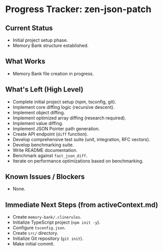 # Progress Tracker: zen-json-patch

## Current Status
- Initial project setup phase.
- Memory Bank structure established.

## What Works
- Memory Bank file creation in progress.

## What's Left (High Level)
- Complete initial project setup (npm, tsconfig, git).
- Implement core diffing logic (recursive descent).
- Implement object diffing.
- Implement optimized array diffing (research required).
- Implement value diffing.
- Implement JSON Pointer path generation.
- Create API endpoint (`diff` function).
- Develop comprehensive test suite (unit, integration, RFC vectors).
- Develop benchmarking suite.
- Write README documentation.
- Benchmark against `fast_json_diff`.
- Iterate on performance optimizations based on benchmarking.

## Known Issues / Blockers
- None.

## Immediate Next Steps (from activeContext.md)
- Create `memory-bank/.clinerules`.
- Initialize TypeScript project (`npm init -y`).
- Configure `tsconfig.json`.
- Create `src/` directory.
- Initialize Git repository (`git init`).
- Make initial commit.
